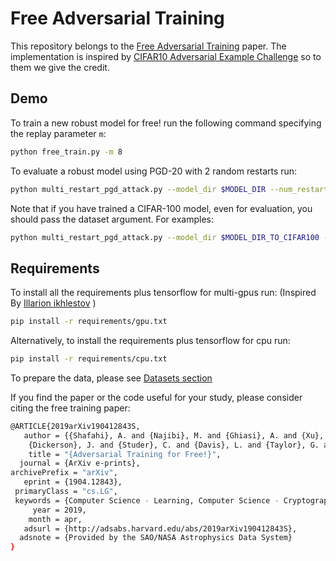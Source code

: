 # Free Adversarial Training 
This repository belongs to the [Free Adversarial Training](http://arxiv.org/ "Free Adversarial Training") paper.
The implementation is inspired by [CIFAR10 Adversarial Example Challenge](https://github.com/MadryLab/cifar10_challenge "Madry's CIFAR10 Challenge") so to them we give the credit.


## Demo
To train a new robust model for free! run the following command specifying the replay parameter `m`:

```bash
python free_train.py -m 8
```

To evaluate a robust model using PGD-20 with 2 random restarts run:

```bash
python multi_restart_pgd_attack.py --model_dir $MODEL_DIR --num_restarts 2
```
Note that if you have trained a CIFAR-100 model, even for evaluation, you should pass the dataset argument. For examples:
```bash
python multi_restart_pgd_attack.py --model_dir $MODEL_DIR_TO_CIFAR100 --num_restarts 2 -d cifar100
```

## Requirements 
To install all the requirements plus tensorflow for multi-gpus run: (Inspired By [Illarion ikhlestov](https://github.com/ikhlestov/vision_networks "Densenet Implementation") ) 

```bash
pip install -r requirements/gpu.txt
```

Alternatively, to install the requirements plus tensorflow for cpu run: 
```bash
pip install -r requirements/cpu.txt
```

To prepare the data, please see [Datasets section](https://github.com/ashafahi/free_adv_train/tree/master/datasets "Dataset readme")

If you find the paper or the code useful for your study, please consider citing the free training paper:
```bash
@ARTICLE{2019arXiv190412843S,
   author = {{Shafahi}, A. and {Najibi}, M. and {Ghiasi}, A. and {Xu}, Z. and 
	{Dickerson}, J. and {Studer}, C. and {Davis}, L. and {Taylor}, G. and {Goldstein}, T.},
    title = "{Adversarial Training for Free!}",
  journal = {ArXiv e-prints},
archivePrefix = "arXiv",
   eprint = {1904.12843},
 primaryClass = "cs.LG",
 keywords = {Computer Science - Learning, Computer Science - Cryptography and Security, Computer Science - Computer Vision and Pattern Recognition, Statistics - Machine Learning},
     year = 2019,
    month = apr,
   adsurl = {http://adsabs.harvard.edu/abs/2019arXiv190412843S},
  adsnote = {Provided by the SAO/NASA Astrophysics Data System}
}
```
